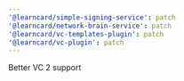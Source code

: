 ```yaml
---
'@learncard/simple-signing-service': patch
'@learncard/network-brain-service': patch
'@learncard/vc-templates-plugin': patch
'@learncard/vc-plugin': patch
---
```


Better VC 2 support
